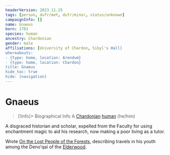 ```yaml
---
headerVersion: 2023.11.25
tags: [person, dufr/met, dufr/minor, status/unknown]
campaignInfo: []
name: Gnaeus
born: 1701
species: human
ancestry: Chardonian
gender: male
affiliations: [University of Chardon, Sibyl's Hall]
whereabouts:
- {type: home, location: Arendum}
- {type: home, location: Chardon}
title: Gnaeus
hide_toc: true
hide: [navigation]
---
```

# Gnaeus
>[!info]+ Biographical Info
> A [Chardonian](<../../gazetteer/west-coast/chardonian-empire/chardonian-empire.md>) [human](<../../species/humans/humans.md>) (he/him)
> 
> 
>> 

A disgraced historian and scholar, expelled from the Faculty for using enchantment magic to aid his research, now making a poor living as a tutor. 

Wrote [On the Lost People of the Forests](<../../things/books/on-the-lost-people-of-the-forests.md>), describing travels in his youth among the Deno'qai of the [Elderwood](<../../gazetteer/chasa-nahadi-watershed/elderwood.md>). 